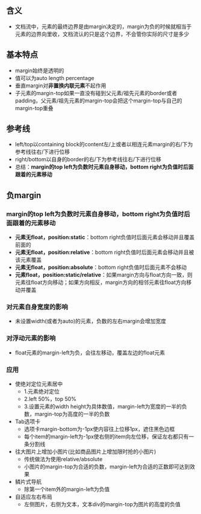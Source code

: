 ## 含义
- 文档流中，元素的最终边界是由margin决定的，margin为负的时候就相当于元素的边界向里收，文档流认的只是这个边界，不会管你实际的尺寸是多少
## 基本特点
  - margin始终是透明的
  - 值可以为auto length percentage
  - 垂直margin对**非置换内联元素**不起作用
  - 子元素的margin-top如果一直没有碰到父元素/祖先元素的border或者padding，父元素/祖先元素的margin-top会把这个margin-top与自己的margin-top重叠
## 参考线
  - left/top以containing block的content左/上或者以相连元素margin的右/下为参考线往右/下进行位移
  - right/bottom以自身的border的右/下为参考线往右/下进行位移
  - 总结：**margin的top left为负数时元素自身移动，bottom right为负值时后面跟着的元素移动**
## 负margin
### **margin的top left为负数时元素自身移动，bottom right为负值时后面跟着的元素移动**
- **元素无float，position:static**：bottom right负值时后面元素会移动并且覆盖前面的
- **元素无float，position:relative**：bottom right负值时后面元素会移动并且被该元素覆盖
- **元素无float，position:absolute**：bottom right负值时后面元素不会移动
- **元素float，position:static/relative**：如果margin方向与float方向一致，则元素往float方向移动；如果方向相反，margin方向的相邻元素往float方向移动并覆盖
### 对元素自身宽度的影响
- 未设置width(或者为auto)的元素，负数的左右margin会增加宽度
### 对浮动元素的影响
- float元素的margin-left为负，会往左移动，覆盖左边的float元素
### 应用
- 使绝对定位元素居中
  - 1.元素绝对定位
  - 2.left 50%，top 50%
  - 3.设置元素的width height为具体数值，margin-left为宽度的一半的负数，margin-top为高度的一半的负数
- Tab选项卡
  - 选项卡margin-bottom为-1px使内容往上位移1px，遮住黑色边框
  - 每个item的margin-left为-1px使右侧的item向左位移，保证左右都只有一条分割线
- 往大图片上增加小图片(比如商品图片上增加限时抢的小图片)
  - 传统做法为使用relative/absolute
  - 小图片的margin-top为合适的负数，margin-left为合适的正数即可达到效果
- 鳞片式导航
  - 除第一个item外的margin-left为负值
- 自适应左右布局
  - 左侧图片，右侧为文本，文本div的margin-top为图片的高度的负值
